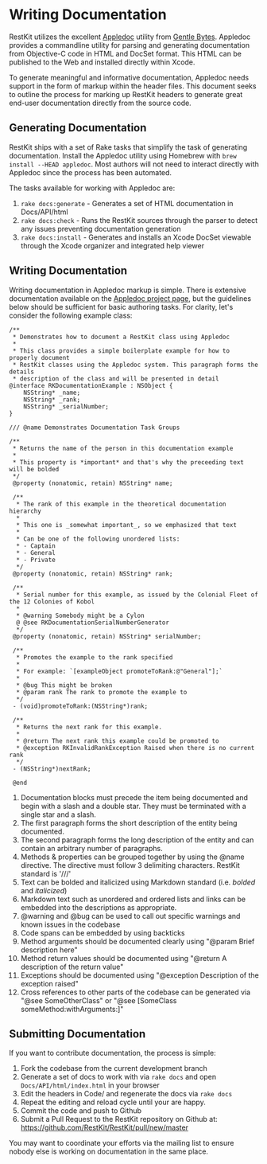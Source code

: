 Writing Documentation
=====================

RestKit utilizes the excellent [Appledoc](http://www.gentlebytes.com/home/appledocapp/) utility from [Gentle Bytes](http://www.gentlebytes.com/). 
Appledoc provides a commandline utility for parsing and generating documentation from Objective-C code in HTML and DocSet format. This HTML can be
published to the Web and installed directly within Xcode. 

To generate meaningful and informative documentation, Appledoc needs support in the form of markup within the header files. This document
seeks to outline the process for marking up RestKit headers to generate great end-user documentation directly from the source code.

## Generating Documentation

RestKit ships with a set of Rake tasks that simplify the task of generating documentation. Install the Appledoc utility using Homebrew with
`brew install --HEAD appledoc`. Most authors will not need to interact directly with Appledoc since the process has been automated.

The tasks available for working with Appledoc are:

1. `rake docs:generate` - Generates a set of HTML documentation in Docs/API/html
1. `rake docs:check` - Runs the RestKit sources through the parser to detect any issues preventing documentation generation
1. `rake docs:install` - Generates and installs an Xcode DocSet viewable through the Xcode organizer and integrated help viewer

## Writing Documentation

Writing documentation in Appledoc markup is simple. There is extensive documentation available on the [Appledoc project page](http://tomaz.github.com/appledoc/comments.html), but 
the guidelines below should be sufficient for basic authoring tasks. For clarity, let's consider the following example class:    
    
    /**
     * Demonstrates how to document a RestKit class using Appledoc
     *
     * This class provides a simple boilerplate example for how to properly document
     * RestKit classes using the Appledoc system. This paragraph forms the details
     * description of the class and will be presented in detail
    @interface RKDocumentationExample : NSObject {
        NSString* _name;
        NSString* _rank;
        NSString* _serialNumber;
    }
    
    /// @name Demonstrates Documentation Task Groups
    
    /**
     * Returns the name of the person in this documentation example
     *
     * This property is *important* and that's why the preceeding text will be bolded
     */
     @property (nonatomic, retain) NSString* name;
     
     /**
      * The rank of this example in the theoretical documentation hierarchy
      *
      * This one is _somewhat important_, so we emphasized that text
      *
      * Can be one of the following unordered lists:
      * - Captain
      * - General
      * - Private
      */
     @property (nonatomic, retain) NSString* rank;
     
     /**
      * Serial number for this example, as issued by the Colonial Fleet of the 12 Colonies of Kobol
      *
      * @warning Somebody might be a Cylon
      @ @see RKDocumentationSerialNumberGenerator
      */
     @property (nonatomic, retain) NSString* serialNumber;
     
     /**
      * Promotes the example to the rank specified
      *
      * For example: `[exampleObject promoteToRank:@"General"];`
      * 
      * @bug This might be broken
      * @param rank The rank to promote the example to
      */
     - (void)promoteToRank:(NSString*)rank;
     
     /**
      * Returns the next rank for this example.
      * 
      * @return The next rank this example could be promoted to
      * @exception RKInvalidRankException Raised when there is no current rank
      */
     - (NSString*)nextRank;
     
     @end
     
1. Documentation blocks must precede the item being documented and begin with a slash and a double star. They must be terminated with a single star and a slash.
1. The first paragraph forms the short description of the entity being documented.
1. The second paragraph forms the long description of the entity and can contain an arbitrary number of paragraphs.
1. Methods & properties can be grouped together by using the @name directive. The directive must follow 3 delimiting characters. RestKit standard is '///'
1. Text can be bolded and italicized using Markdown standard (i.e. *bolded* and _italicized_)
1. Markdown text such as unordered and ordered lists and links can be embedded into the descriptions as appropriate.
1. @warning and @bug can be used to call out specific warnings and known issues in the codebase
1. Code spans can be embedded by using backticks
1. Method arguments should be documented clearly using "@param <param name> Brief description here"
1. Method return values should be documented using "@return A description of the return value"
1. Exceptions should be documented using "@exception <exception type> Description of the exception raised"
1. Cross references to other parts of the codebase can be generated via "@see SomeOtherClass" or "@see [SomeClass someMethod:withArguments:]"

## Submitting Documentation

If you want to contribute documentation, the process is simple:

1. Fork the codebase from the current development branch
1. Generate a set of docs to work with via `rake docs` and open `Docs/API/html/index.html` in your browser
1. Edit the headers in Code/ and regenerate the docs via `rake docs`
1. Repeat the editing and reload cycle until your are happy.
1. Commit the code and push to Github
1. Submit a Pull Request to the RestKit repository on Github at: https://github.com/RestKit/RestKit/pull/new/master

You may want to coordinate your efforts via the mailing list to ensure nobody else is working on documentation in the same place.
